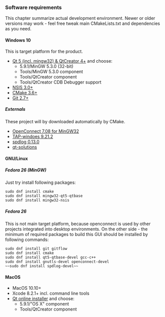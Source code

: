 ### Software requirements
This chapter summarize actual development environment. Newer or older versions may work - feel free tweak main CMakeLists.txt and dependencies as you need.

#### Windows 10
This is target platform for the product.

- [Qt 5 (incl. mingw32) & QtCreator 4+](http://download.qt.io/official_releases/online_installers/qt-unified-windows-x86-online.exe) and choose:
    - 5.9.1/MinGW 5.3.0 (32-bit)
    - Tools/MinGW 5.3.0 component
    - Tools/QtCreator component
    - Tools/QtCreator CDB Debugger support
- [NSIS 3.0+](http://nsis.sourceforge.net/Main_Page)
- [CMake 3.6+](https://cmake.org/)
- [Git 2.7+](https://git-scm.com/)

##### Externals

These project will by downloaded automatically by CMake.

- [OpenConnect 7.08 for MinGW32](https://github.com/horar/openconnect/releases/tag/v7.08)
- [TAP-windoes 9.21.2](https://openvpn.net/index.php/open-source/downloads.html)
- [spdlog 0.13.0](https://github.com/gabime/spdlog)
- [qt-solutions](https://github.com/qtproject/qt-solutions.git)


#### GNU/Linux
##### Fedora 26 (MinGW)
Just try install following packages:

    sudo dnf install cmake
    sudo dnf install mingw32-qt5-qtbase
    sudo dnf install mingw32-nsis

##### Fedora 26
This is not main target platform, because openconnect is used by other projects integrated into desktop environments. On the other side - the minimum of required packages to build this GUI should be installed by following commands:

    sudo dnf install git gitflow
    sudo dnf install cmake
    sudo dnf install qt5-qtbase-devel gcc-c++
    sudo dnf install gnutls-devel openconnect-devel
    ~~sudo dnf install spdlog-devel~~

#### MacOS
- MacOS 10.10+
- Xcode 8.2.1+ incl. command line tools
- [Qt online installer](http://download.qt.io/official_releases/online_installers/qt-unified-mac-x64-online.dmg) and choose:
    - 5.9.1/"OS X" component
    - Tools/QtCreator component
